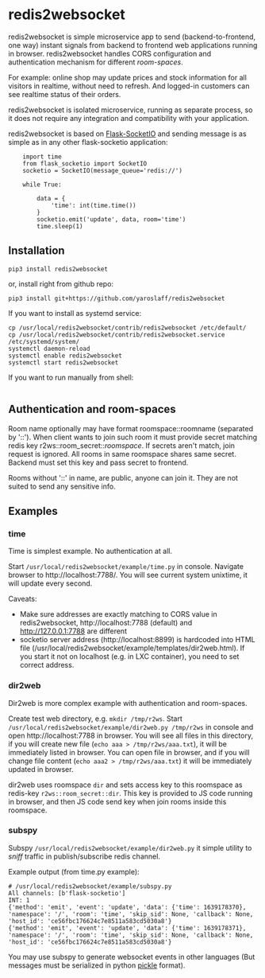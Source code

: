 # redis2websocket

redis2websocket is simple microservice app to send (backend-to-frontend, one way) instant signals from backend to frontend web applications running in browser. redis2websocket handles CORS configuration and authentication mechanism for different *room-spaces*.

For example: online shop may update prices and stock information for all visitors in realtime, without need to refresh. And logged-in customers can see realtime status of their orders. 

redis2websocket is isolated microservice, running as separate process, so it does not require any integration and compatibility with your application.

redis2websocket is based on [Flask-SocketIO](https://github.com/miguelgrinberg/Flask-SocketIO) and sending message is as simple as in any other flask-socketio application:

~~~python3
    import time
    from flask_socketio import SocketIO
    socketio = SocketIO(message_queue='redis://')

    while True:

        data = {
            'time': int(time.time())
        }
        socketio.emit('update', data, room='time')
        time.sleep(1)
~~~

## Installation
~~~
pip3 install redis2websocket
~~~
or, install right from github repo:
~~~
pip3 install git+https://github.com/yaroslaff/redis2websocket
~~~

If you want to install as systemd service:
~~~
cp /usr/local/redis2websocket/contrib/redis2websocket /etc/default/
cp /usr/local/redis2websocket/contrib/redis2websocket.service /etc/systemd/system/
systemctl daemon-reload
systemctl enable redis2websocket
systemctl start redis2websocket
~~~

If you want to run manually from shell:
~~~
~~~


## Authentication and room-spaces
Room name optionally may have format roomspace::roomname (separated by '::'). When client wants to join such room it must provide secret matching redis key r2ws::room_secret::*roomspace*. If secrets aren't match, join request is ignored. All rooms in same roomspace shares same secret.  Backend must set this key and pass secret to frontend.

Rooms without '::' in name, are public, anyone can join it. They are not suited to send any sensitive info.

## Examples

### time
Time is simplest example. No authentication at all.

Start `/usr/local/redis2websocket/example/time.py` in console. Navigate browser to http://localhost:7788/. You will see current system unixtime, it will update every second. 

Caveats:
- Make sure addresses are exactly matching to CORS value in redis2websocket, http://localhost:7788 (default) and http://127.0.0.1:7788 are different
- socketio server address (http://localhost:8899) is hardcoded into HTML file (/usr/local/redis2websocket/example/templates/dir2web.html). If you start it not on localhost (e.g. in LXC container), you need to set correct address.

### dir2web
Dir2web is more complex example with authentication and room-spaces.

Create test web directory, e.g. `mkdir /tmp/r2ws`.
Start `/usr/local/redis2websocket/example/dir2web.py /tmp/r2ws` in console and open http://localhost:7788 in browser. You will see all files in this directory, if you will create new file (`echo aaa > /tmp/r2ws/aaa.txt`), it will be immediately listed in browser. You can open file in browser, and if you will change file content  (`echo aaa2 > /tmp/r2ws/aaa.txt`) it will be immediately updated in browser.

dir2web uses roomspace `dir` and sets access key to this roomspace as redis-key `r2ws::room_secret::dir`. This key is provided to JS code running in browser, and then JS code send key when join rooms inside this roomspace.

### subspy
Subspy `/usr/local/redis2websocket/example/dir2web.py` it simple utility to *sniff* traffic in publish/subscribe redis channel.

Example output (from time.py example):
~~~
# /usr/local/redis2websocket/example/subspy.py 
All channels: [b'flask-socketio']
INT: 1
{'method': 'emit', 'event': 'update', 'data': {'time': 1639178370}, 'namespace': '/', 'room': 'time', 'skip_sid': None, 'callback': None, 'host_id': 'ce56fbc176624c7e8511a583cd5030a8'}
{'method': 'emit', 'event': 'update', 'data': {'time': 1639178371}, 'namespace': '/', 'room': 'time', 'skip_sid': None, 'callback': None, 'host_id': 'ce56fbc176624c7e8511a583cd5030a8'}
~~~

You may use subspy to generate websocket events in other languages (But messages must be serialized in python [pickle](https://docs.python.org/3/library/pickle.html) format).

